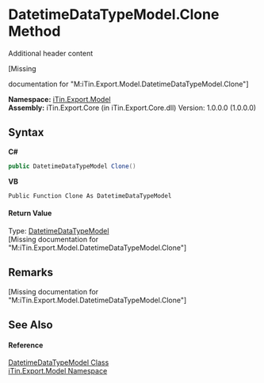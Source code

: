 # DatetimeDataTypeModel.Clone Method 
Additional header content 

\[Missing <summary> documentation for "M:iTin.Export.Model.DatetimeDataTypeModel.Clone"\]

**Namespace:**&nbsp;<a href="ef57ffcc-e95e-b212-5a46-9aa6f5a3511f">iTin.Export.Model</a><br />**Assembly:**&nbsp;iTin.Export.Core (in iTin.Export.Core.dll) Version: 1.0.0.0 (1.0.0.0)

## Syntax

**C#**<br />
``` C#
public DatetimeDataTypeModel Clone()
```

**VB**<br />
``` VB
Public Function Clone As DatetimeDataTypeModel
```


#### Return Value
Type: <a href="c4b5cd89-df6f-7f94-d1c5-9031ceb1ae63">DatetimeDataTypeModel</a><br />\[Missing <returns> documentation for "M:iTin.Export.Model.DatetimeDataTypeModel.Clone"\]

## Remarks
\[Missing <remarks> documentation for "M:iTin.Export.Model.DatetimeDataTypeModel.Clone"\]

## See Also


#### Reference
<a href="c4b5cd89-df6f-7f94-d1c5-9031ceb1ae63">DatetimeDataTypeModel Class</a><br /><a href="ef57ffcc-e95e-b212-5a46-9aa6f5a3511f">iTin.Export.Model Namespace</a><br />